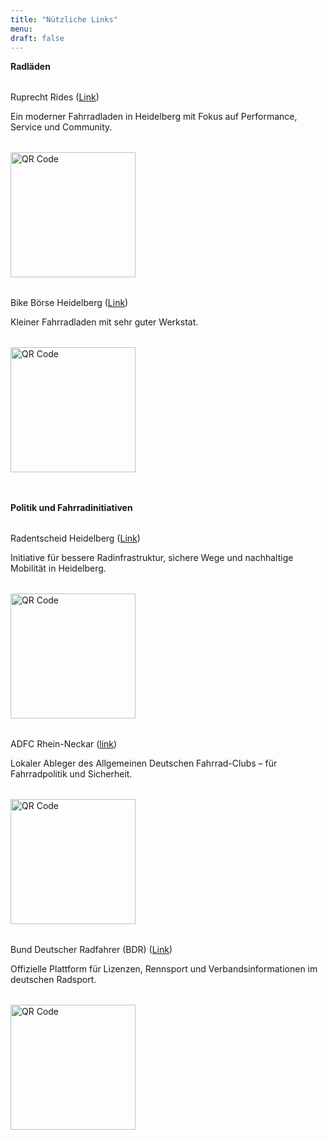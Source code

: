 ```yaml
---
title: "Nützliche Links"
menu:
draft: false
---
```


**Radläden**

<div style="margin-top: 2.0rem;"></div>

Ruprecht Rides ([Link](https://ruprechtrides.de/))

Ein moderner Fahrradladen in Heidelberg mit Fokus auf Performance, Service und Community.
<div style="margin-top: 2rem; text-align: left;">
  <img src="/images/logo_ruprecht.jpeg" alt="QR Code" width="200">
</div>

<div style="margin-top: 2.0rem;"></div>

Bike Börse Heidelberg ([Link](https://www.bikeboerse-hd.de/)) 

Kleiner Fahrradladen mit sehr guter Werkstat.
<div style="margin-top: 2rem; text-align: left;">
  <img src="/images/logo_bike-börse.png" alt="QR Code" width="200">
</div>

<div style="margin-top: 3.0rem;"></div>

**Politik und Fahrradinitiativen**
<div style="margin-top: 2.0rem;"></div>

Radentscheid Heidelberg ([Link](https://radentscheid-heidelberg.de))  

Initiative für bessere Radinfrastruktur, sichere Wege und nachhaltige Mobilität in Heidelberg.
<div style="margin-top: 2rem; text-align: left;">
  <img src="/images/logo_radentscheid.png" alt="QR Code" width="200">
</div>

<div style="margin-top: 2.0rem;"></div>

ADFC Rhein-Neckar ([link](https://rhein-neckar.adfc.de)) 

Lokaler Ableger des Allgemeinen Deutschen Fahrrad-Clubs – für Fahrradpolitik und Sicherheit.
<div style="margin-top: 2rem; text-align: left;">
  <img src="/images/logo_adfc.png" alt="QR Code" width="200">
</div>

<div style="margin-top: 2.0rem;"></div>

Bund Deutscher Radfahrer (BDR) ([Link](https://www.rad-net.de)) 

Offizielle Plattform für Lizenzen, Rennsport und Verbandsinformationen im deutschen Radsport.
<div style="margin-top: 2rem; text-align: left;">
  <img src="/images/logo_bdr.jpg" alt="QR Code" width="200">
</div>

<div style="margin-top: 2.0rem;"></div>


